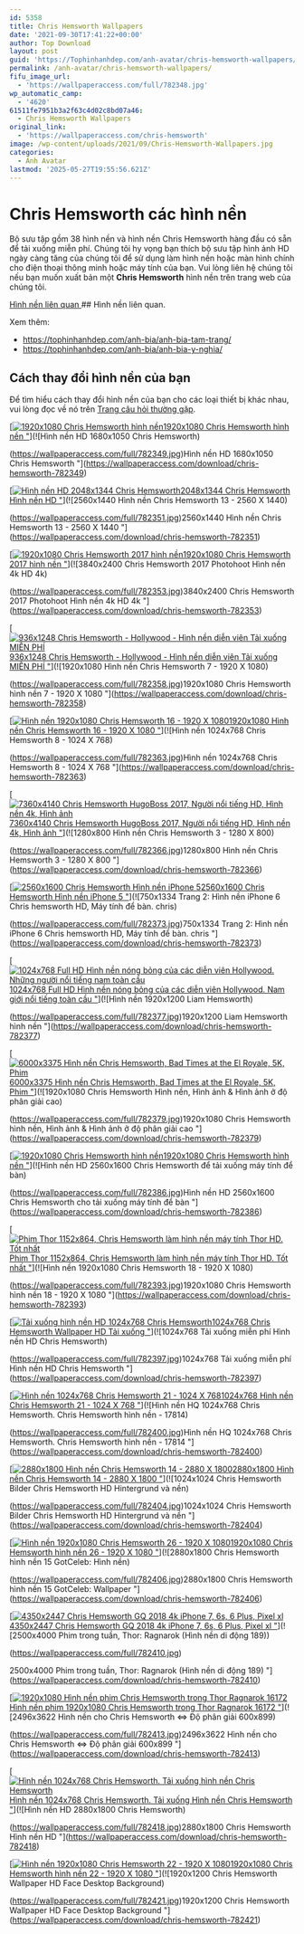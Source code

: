 ```yaml
---
id: 5358
title: Chris Hemsworth Wallpapers
date: '2021-09-30T17:41:22+00:00'
author: Top Download
layout: post
guid: 'https://Tophinhanhdep.com/anh-avatar/chris-hemsworth-wallpapers/'
permalink: /anh-avatar/chris-hemsworth-wallpapers/
fifu_image_url:
  - 'https://wallpaperaccess.com/full/782348.jpg'
wp_automatic_camp:
  - '4620'
61511fe7951b3a2f63c4d02c8bd07a46:
  - Chris Hemsworth Wallpapers
original_link:
  - 'https://wallpaperaccess.com/chris-hemsworth'
image: /wp-content/uploads/2021/09/Chris-Hemsworth-Wallpapers.jpg
categories:
  - Ảnh Avatar
lastmod: '2025-05-27T19:55:56.621Z'
---
```

# Chris Hemsworth các hình nền

Bộ sưu tập gồm 38 hình nền và hình nền Chris Hemsworth hàng đầu có sẵn để tải xuống miễn phí. Chúng tôi hy vọng bạn thích bộ sưu tập hình ảnh HD ngày càng tăng của chúng tôi để sử dụng làm hình nền hoặc màn hình chính cho điện thoại thông minh hoặc máy tính của bạn. Vui lòng liên hệ chúng tôi nếu bạn muốn xuất bản một **Chris Hemsworth** hình nền trên trang web của chúng tôi.

[Hình nền liên quan ](#related) ## Hình nền liên quan.

   
 Xem thêm:

   
- <https://tophinhanhdep.com/anh-bia/anh-bia-tam-trang/>
- <https://tophinhanhdep.com/anh-bia/anh-bia-y-nghia/>

## Cách thay đổi hình nền của bạn

Để tìm hiểu cách thay đổi hình nền của bạn cho các loại thiết bị khác nhau, vui lòng đọc về nó trên [Trang câu hỏi thường gặp](https://tophinhanhdep.com/faq/).

  
[[![1920x1080 Chris Hemsworth hình nền](https://wallpaperaccess.com/full/782348.jpg)1920x1080 Chris Hemsworth hình nền "](https://wallpaperaccess.com/download/chris-hemsworth-782348)](![Hình nền HD 1680x1050 Chris Hemsworth)

(https://wallpaperaccess.com/full/782349.jpg)Hình nền HD 1680x1050 Chris Hemsworth "](https://wallpaperaccess.com/download/chris-hemsworth-782349)

[[![Hình nền HD 2048x1344 Chris Hemsworth](https://wallpaperaccess.com/full/782350.jpg)2048x1344 Chris Hemsworth Hình nền HD "](https://wallpaperaccess.com/download/chris-hemsworth-782350)](![2560x1440 Hình nền Chris Hemsworth 13 - 2560 X 1440)

(https://wallpaperaccess.com/full/782351.jpg)2560x1440 Hình nền Chris Hemsworth 13 - 2560 X 1440 "](https://wallpaperaccess.com/download/chris-hemsworth-782351)

[[![1920x1080 Chris Hemsworth 2017 hình nền](https://wallpaperaccess.com/full/782352.jpg)1920x1080 Chris Hemsworth 2017 hình nền "](https://wallpaperaccess.com/download/chris-hemsworth-782352)](![3840x2400 Chris Hemsworth 2017 Photohoot Hình nền 4k HD 4k)

(https://wallpaperaccess.com/full/782353.jpg)3840x2400 Chris Hemsworth 2017 Photohoot Hình nền 4k HD 4k "](https://wallpaperaccess.com/download/chris-hemsworth-782353)

[[![936x1248 Chris Hemsworth - Hollywood - Hình nền diễn viên Tải xuống MIỄN PHÍ](https://wallpaperaccess.com/full/782355.jpg)936x1248 Chris Hemsworth - Hollywood - Hình nền diễn viên Tải xuống MIỄN PHÍ "](https://wallpaperaccess.com/download/chris-hemsworth-782355)](![1920x1080 Hình nền Chris Hemsworth 7 - 1920 X 1080)

(https://wallpaperaccess.com/full/782358.jpg)1920x1080 Chris Hemsworth hình nền 7 - 1920 X 1080 "](https://wallpaperaccess.com/download/chris-hemsworth-782358)

[[![Hình nền 1920x1080 Chris Hemsworth 16 - 1920 X 1080](https://wallpaperaccess.com/full/782360.jpg)1920x1080 Hình nền Chris Hemsworth 16 - 1920 X 1080 "](https://wallpaperaccess.com/download/chris-hemsworth-782360)](![Hình nền 1024x768 Chris Hemsworth 8 - 1024 X 768)

(https://wallpaperaccess.com/full/782363.jpg)Hình nền 1024x768 Chris Hemsworth 8 - 1024 X 768 "](https://wallpaperaccess.com/download/chris-hemsworth-782363)

[[![7360x4140 Chris Hemsworth HugoBoss 2017, Người nổi tiếng HD, Hình nền 4k, Hình ảnh](https://wallpaperaccess.com/full/782364.jpg)7360x4140 Chris Hemsworth HugoBoss 2017, Người nổi tiếng HD, Hình nền 4k, Hình ảnh "](https://wallpaperaccess.com/download/chris-hemsworth-782364)](![1280x800 Hình nền Chris Hemsworth 3 - 1280 X 800)

(https://wallpaperaccess.com/full/782366.jpg)1280x800 Hình nền Chris Hemsworth 3 - 1280 X 800 "](https://wallpaperaccess.com/download/chris-hemsworth-782366)

[[![2560x1600 Chris Hemsworth Hình nền iPhone 5](https://wallpaperaccess.com/full/782369.jpg)2560x1600 Chris Hemsworth Hình nền iPhone 5 "](https://wallpaperaccess.com/download/chris-hemsworth-782369)](![750x1334 Trang 2: Hình nền iPhone 6 Chris hemsworth HD, Máy tính để bàn.  chris)

(https://wallpaperaccess.com/full/782373.jpg)750x1334 Trang 2: Hình nền iPhone 6 Chris hemsworth HD, Máy tính để bàn. chris "](https://wallpaperaccess.com/download/chris-hemsworth-782373)

[[![1024x768 Full HD Hình nền nóng bỏng của các diễn viên Hollywood.  Những người nổi tiếng nam toàn cầu](https://wallpaperaccess.com/full/782375.jpg)1024x768 Full HD Hình nền nóng bỏng của các diễn viên Hollywood. Nam giới nổi tiếng toàn cầu "](https://wallpaperaccess.com/download/chris-hemsworth-782375)](![Hình nền 1920x1200 Liam Hemsworth)

(https://wallpaperaccess.com/full/782377.jpg)1920x1200 Liam Hemsworth hình nền "](https://wallpaperaccess.com/download/chris-hemsworth-782377)

[[![6000x3375 Hình nền Chris Hemsworth, Bad Times at the El Royale, 5K, Phim](https://wallpaperaccess.com/full/782378.jpg)6000x3375 Hình nền Chris Hemsworth, Bad Times at the El Royale, 5K, Phim "](https://wallpaperaccess.com/download/chris-hemsworth-782378)](![1920x1080 Chris Hemsworth Hình nền, Hình ảnh & Hình ảnh ở độ phân giải cao)

(https://wallpaperaccess.com/full/782379.jpg)1920x1080 Chris Hemsworth hình nền, Hình ảnh &amp; Hình ảnh ở độ phân giải cao "](https://wallpaperaccess.com/download/chris-hemsworth-782379)

[[![1920x1080 Chris Hemsworth hình nền](https://wallpaperaccess.com/full/782383.jpg)1920x1080 Chris Hemsworth hình nền "](https://wallpaperaccess.com/download/chris-hemsworth-782383)](![Hình nền HD 2560x1600 Chris Hemsworth để tải xuống máy tính để bàn)

(https://wallpaperaccess.com/full/782386.jpg)Hình nền HD 2560x1600 Chris Hemsworth cho tải xuống máy tính để bàn "](https://wallpaperaccess.com/download/chris-hemsworth-782386)

[[![Phim Thor 1152x864, Chris Hemsworth làm hình nền máy tính Thor HD.  Tốt nhất](https://wallpaperaccess.com/full/782388.jpg)Phim Thor 1152x864, Chris Hemsworth làm hình nền máy tính Thor HD. Tốt nhất "](https://wallpaperaccess.com/download/chris-hemsworth-782388)](![Hình nền 1920x1080 Chris Hemsworth 18 - 1920 X 1080)

(https://wallpaperaccess.com/full/782393.jpg)1920x1080 Chris Hemsworth hình nền 18 - 1920 X 1080 "](https://wallpaperaccess.com/download/chris-hemsworth-782393)

[[![Tải xuống hình nền HD 1024x768 Chris Hemsworth](https://wallpaperaccess.com/full/782395.jpg)1024x768 Chris Hemsworth Wallpaper HD Tải xuống "](https://wallpaperaccess.com/download/chris-hemsworth-782395)](![1024x768 Tải xuống miễn phí Hình nền HD Chris Hemsworth)

(https://wallpaperaccess.com/full/782397.jpg)1024x768 Tải xuống miễn phí Hình nền HD Chris Hemsworth "](https://wallpaperaccess.com/download/chris-hemsworth-782397)

[[![Hình nền 1024x768 Chris Hemsworth 21 - 1024 X 768](https://wallpaperaccess.com/full/782399.jpg)1024x768 Hình nền Chris Hemsworth 21 - 1024 X 768 "](https://wallpaperaccess.com/download/chris-hemsworth-782399)](![Hình nền HQ 1024x768 Chris Hemsworth.  Chris Hemsworth hình nền - 17814)

(https://wallpaperaccess.com/full/782400.jpg)Hình nền HQ 1024x768 Chris Hemsworth. Chris Hemsworth hình nền - 17814 "](https://wallpaperaccess.com/download/chris-hemsworth-782400)

[[![2880x1800 Hình nền Chris Hemsworth 14 - 2880 X 1800](https://wallpaperaccess.com/full/782403.jpg)2880x1800 Hình nền Chris Hemsworth 14 - 2880 X 1800 "](https://wallpaperaccess.com/download/chris-hemsworth-782403)](![1024x1024 Chris Hemsworth Bilder Chris Hemsworth HD Hintergrund và nền)

(https://wallpaperaccess.com/full/782404.jpg)1024x1024 Chris Hemsworth Bilder Chris Hemsworth HD Hintergrund và nền "](https://wallpaperaccess.com/download/chris-hemsworth-782404)

[[![Hình nền 1920x1080 Chris Hemsworth 26 - 1920 X 1080](https://wallpaperaccess.com/full/782405.jpg)1920x1080 Chris Hemsworth hình nền 26 - 1920 X 1080 "](https://wallpaperaccess.com/download/chris-hemsworth-782405)](![2880x1800 Chris Hemsworth hình nền 15 GotCeleb: Hình nền)

(https://wallpaperaccess.com/full/782406.jpg)2880x1800 Chris Hemsworth hình nền 15 GotCeleb: Wallpaper "](https://wallpaperaccess.com/download/chris-hemsworth-782406)

[[![4350x2447 Chris Hemsworth GQ 2018 4k iPhone 7, 6s, 6 Plus, Pixel xl](https://wallpaperaccess.com/full/782408.jpg)4350x2447 Chris Hemsworth GQ 2018 4k iPhone 7, 6s, 6 Plus, Pixel xl "](https://wallpaperaccess.com/download/chris-hemsworth-782408)](![2500x4000 Phim trong tuần, Thor: Ragnarok (Hình nền di động 189))

(https://wallpaperaccess.com/full/782410.jpg)

2500x4000 Phim trong tuần, Thor: Ragnarok (Hình nền di động 189) "](https://wallpaperaccess.com/download/chris-hemsworth-782410)

[[![1920x1080 Hình nền phim Chris Hemsworth trong Thor Ragnarok 16172](https://wallpaperaccess.com/full/782411.jpg)Hình nền phim 1920x1080 Chris Hemsworth trong Thor Ragnarok 16172 "](https://wallpaperaccess.com/download/chris-hemsworth-782411)](![2496x3622 Hình nền cho Chris Hemsworth ⇔ Độ phân giải 600x899)

(https://wallpaperaccess.com/full/782413.jpg)2496x3622 Hình nền cho Chris Hemsworth ⇔ Độ phân giải 600x899 "](https://wallpaperaccess.com/download/chris-hemsworth-782413)

[[![Hình nền 1024x768 Chris Hemsworth.  Tải xuống hình nền Chris Hemsworth](https://wallpaperaccess.com/full/782415.jpg)Hình nền 1024x768 Chris Hemsworth. Tải xuống Hình nền Chris Hemsworth "](https://wallpaperaccess.com/download/chris-hemsworth-782415)](![Hình nền HD 2880x1800 Chris Hemsworth)

(https://wallpaperaccess.com/full/782418.jpg)2880x1800 Chris Hemsworth Hình nền HD "](https://wallpaperaccess.com/download/chris-hemsworth-782418)

[[![Hình nền 1920x1080 Chris Hemsworth 22 - 1920 X 1080](https://wallpaperaccess.com/full/782419.jpg)1920x1080 Chris Hemsworth hình nền 22 - 1920 X 1080 "](https://wallpaperaccess.com/download/chris-hemsworth-782419)](![1920x1200 Chris Hemsworth Wallpaper HD Face Desktop Background)

(https://wallpaperaccess.com/full/782421.jpg)1920x1200 Chris Hemsworth Wallpaper HD Face Desktop Background "](https://wallpaperaccess.com/download/chris-hemsworth-782421)
